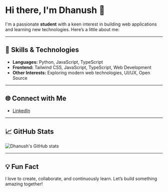 # Hi there, I'm Dhanush 👋

I'm a passionate **student** with a keen interest in building web applications and learning new technologies. Here’s a little about me:

---

## 🚀 Skills & Technologies

- **Languages:** Python, JavaScript, TypeScript
- **Frontend:** Tailwind CSS, JavaScript, TypeScript, Web Development
- **Other Interests:** Exploring modern web technologies, UI/UX, Open Source

---

## 🌐 Connect with Me

- [LinkedIn](https://www.linkedin.com/in/dhanush-g22)

---

## 📈 GitHub Stats

![Dhanush's GitHub stats](https://github-readme-stats.vercel.app/api?username=DHANUSH-G01&show_icons=true&theme=radical)

---

## 💡 Fun Fact

I love to create, collaborate, and continuously learn. Let’s build something amazing together!
